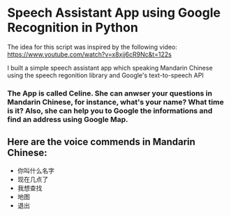 # Speech Assistant App using Google Recognition in Python

The idea for this script was inspired by the following video: https://www.youtube.com/watch?v=x8xjj6cR9Nc&t=122s

I built a simple speech assistant app which speaking Mandarin Chinese using the speech regonition library and Google's text-to-speech API 

### The App is called Celine. She can anwser your questions in Mandarin Chinese, for instance, what's your name? What time is it? Also, she can help you to Google the informations and find an address using Google Map. 

## Here are the voice commends in Mandarin Chinese: 
- 你叫什么名字
- 现在几点了
- 我想查找
- 地图
- 退出



